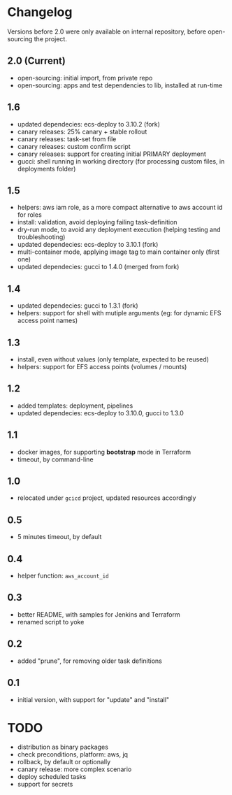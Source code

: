 # Changelog

Versions before 2.0 were only available on internal repository, before open-sourcing the project.

## 2.0 (Current)

* open-sourcing: initial import, from private repo
* open-sourcing: apps and test dependencies to lib, installed at run-time

## 1.6

* updated dependecies: ecs-deploy to 3.10.2 (fork)
* canary releases: 25% canary + stable rollout
* canary releases: task-set from file
* canary releases: custom confirm script
* canary releases: support for creating initial PRIMARY deployment
* gucci: shell running in working directory (for processing custom files, in deployments folder)

## 1.5

* helpers: aws iam role, as a more compact alternative to aws account id for roles
* install: validation, avoid deploying failing task-definition
* dry-run mode, to avoid any deployment execution (helping testing and troubleshooting)
* updated dependecies: ecs-deploy to 3.10.1 (fork)
* multi-container mode, applying image tag to main container only (first one)
* updated dependecies: gucci to 1.4.0 (merged from fork)

## 1.4

* updated dependecies: gucci to 1.3.1 (fork)
* helpers: support for shell with mutiple arguments (eg: for dynamic EFS access point names)

## 1.3

* install, even without values (only template, expected to be reused)
* helpers: support for EFS access points (volumes / mounts)

## 1.2

* added templates: deployment, pipelines
* updated dependecies: ecs-deploy to 3.10.0, gucci to 1.3.0

## 1.1

* docker images, for supporting **bootstrap** mode in Terraform
* timeout, by command-line

## 1.0

* relocated under `gcicd` project, updated resources accordingly

## 0.5

* 5 minutes timeout, by default

## 0.4

* helper function: `aws_account_id`

## 0.3

* better README, with samples for Jenkins and Terraform
* renamed script to yoke

## 0.2

* added "prune", for removing older task definitions

## 0.1

* initial version, with support for "update" and "install"

# TODO

* distribution as binary packages
* check preconditions, platform: aws, jq
* rollback, by default or optionally
* canary release: more complex scenario
* deploy scheduled tasks
* support for secrets